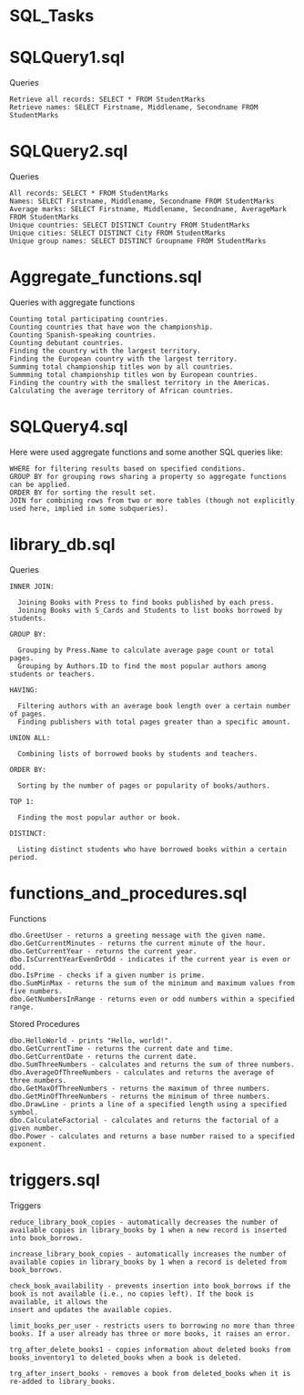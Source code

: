 # SQL_Tasks

# SQLQuery1.sql

  Queries
  
    Retrieve all records: SELECT * FROM StudentMarks
    Retrieve names: SELECT Firstname, Middlename, Secondname FROM StudentMarks

# SQLQuery2.sql

  Queries
  
    All records: SELECT * FROM StudentMarks
    Names: SELECT Firstname, Middlename, Secondname FROM StudentMarks
    Average marks: SELECT Firstname, Middlename, Secondname, AverageMark FROM StudentMarks
    Unique countries: SELECT DISTINCT Country FROM StudentMarks
    Unique cities: SELECT DISTINCT City FROM StudentMarks
    Unique group names: SELECT DISTINCT Groupname FROM StudentMarks

# Aggregate_functions.sql

  Queries with aggregate functions
  
    Counting total participating countries.
    Counting countries that have won the championship.
    Counting Spanish-speaking countries.
    Counting debutant countries.
    Finding the country with the largest territory.
    Finding the European country with the largest territory.
    Summing total championship titles won by all countries.
    Summming total championship titles won by European countries.
    Finding the country with the smallest territory in the Americas.
    Calculating the average territory of African countries.

# SQLQuery4.sql

  Here were used aggregate functions and some another SQL queries like:
  
    WHERE for filtering results based on specified conditions.
    GROUP BY for grouping rows sharing a property so aggregate functions can be applied.
    ORDER BY for sorting the result set.
    JOIN for combining rows from two or more tables (though not explicitly used here, implied in some subqueries).
    
# library_db.sql

  Queries

    INNER JOIN:

      Joining Books with Press to find books published by each press.
      Joining Books with S_Cards and Students to list books borrowed by students.
    
    GROUP BY:
    
      Grouping by Press.Name to calculate average page count or total pages.
      Grouping by Authors.ID to find the most popular authors among students or teachers.
    
    HAVING:
    
      Filtering authors with an average book length over a certain number of pages.
      Finding publishers with total pages greater than a specific amount.
      
    UNION ALL:
    
      Combining lists of borrowed books by students and teachers.
      
    ORDER BY:
    
      Sorting by the number of pages or popularity of books/authors.
      
    TOP 1:
    
      Finding the most popular author or book.
      
    DISTINCT:
    
      Listing distinct students who have borrowed books within a certain period.

# functions_and_procedures.sql

  Functions

    dbo.GreetUser - returns a greeting message with the given name.
    dbo.GetCurrentMinutes - returns the current minute of the hour.
    dbo.GetCurrentYear - returns the current year.
    dbo.IsCurrentYearEvenOrOdd - indicates if the current year is even or odd.
    dbo.IsPrime - checks if a given number is prime.
    dbo.SumMinMax - returns the sum of the minimum and maximum values from five numbers.
    dbo.GetNumbersInRange - returns even or odd numbers within a specified range.

  Stored Procedures

    dbo.HelloWorld - prints "Hello, world!".
    dbo.GetCurrentTime - returns the current date and time.
    dbo.GetCurrentDate - returns the current date.
    dbo.SumThreeNumbers - calculates and returns the sum of three numbers.
    dbo.AverageOfThreeNumbers - calculates and returns the average of three numbers.
    dbo.GetMaxOfThreeNumbers - returns the maximum of three numbers.
    dbo.GetMinOfThreeNumbers - returns the minimum of three numbers.
    dbo.DrawLine - prints a line of a specified length using a specified symbol.
    dbo.CalculateFactorial - calculates and returns the factorial of a given number.
    dbo.Power - calculates and returns a base number raised to a specified exponent.

# triggers.sql

  Triggers

    reduce_library_book_copies - automatically decreases the number of available copies in library_books by 1 when a new record is inserted into book_borrows.

    increase_library_book_copies - automatically increases the number of available copies in library_books by 1 when a record is deleted from book_borrows.
    
    check_book_availability - prevents insertion into book_borrows if the book is not available (i.e., no copies left). If the book is available, it allows the   
    insert and updates the available copies.
    
    limit_books_per_user - restricts users to borrowing no more than three books. If a user already has three or more books, it raises an error.
    
    trg_after_delete_books1 - copies information about deleted books from books_inventory1 to deleted_books when a book is deleted.
    
    trg_after_insert_books - removes a book from deleted_books when it is re-added to library_books.
